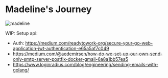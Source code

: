 # Madeline's Journey

![madeline](https://i.pinimg.com/474x/f1/ee/e4/f1eee47021845369982abf61c629c7d6.jpg)

WIP: Setup api:
- Auth: https://medium.com/readytowork-org/secure-your-go-web-application-jwt-authentication-e65a5af7c049
- https://medium.com/@aedemirsen/how-do-we-set-up-our-own-send-only-smtp-server-postfix-docker-gmail-6a8a1bb57ea5
- https://www.loginradius.com/blog/engineering/sending-emails-with-golang/